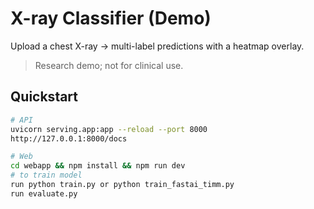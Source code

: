 # X-ray Classifier (Demo)

Upload a chest X-ray -> multi-label predictions with a heatmap overlay.

> Research demo; not for clinical use.

## Quickstart
```bash
# API
uvicorn serving.app:app --reload --port 8000
http://127.0.0.1:8000/docs

# Web
cd webapp && npm install && npm run dev
# to train model
run python train.py or python train_fastai_timm.py
run evaluate.py